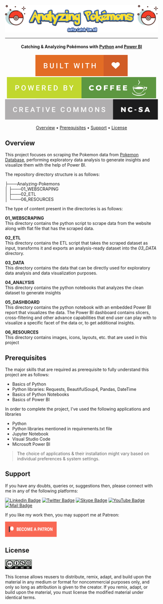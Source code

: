 ![Project Logo][project_logo]

---

<h4 align="center">Catching & Analyzing Pokémons with <a href="https://en.wikipedia.org/wiki/Python_(programming_language)" target="_blank">Python</a> and <a href="https://en.wikipedia.org/wiki/Microsoft_Power_BI" target="_blank">Power BI</a></h4>

<p align='center'>
<img src='06_RESOURCES/built-with-love.svg'>
<img src='06_RESOURCES/powered-by-coffee.svg'>
<img src='06_RESOURCES/cc-nc-sa.svg'>
</p>

<p align="center">
  <a href="#overview">Overview</a> •
  <a href="#prerequisites">Prerequisites</a> •
  <a href="#support">Support</a> •
  <a href="#license">License</a>
</p>

## Overview

This project focuses on scraping the Pokemon data from [Pokemon Database](https://pokemondb.net/), performing exploratory data analysis to generate insights and visualize them with the help of Power BI.

The repository directory structure is as follows:

├───Analyzing-Pokemons<br>
│ ├───01_WEBSCRAPING<br>
│ ├───02_ETL<br>
│ └───06_RESOURCES<br>

The type of content present in the directories is as follows:

**01_WEBSCRAPING**<br>
This directory contains the python script to scrape data from the website along with flat file that has the scraped data.

**02_ETL**<br>
This directory contains the ETL script that takes the scraped dataset as input, transforms it and exports an analysis-ready dataset into the _03_DATA_ directory.

**03_DATA**<br>
This directory contains the data that can be directly used for exploratory data analysis and data visualization purposes.

**04_ANALYSIS**<br>
This directory contains the python notebooks that analyzes the clean dataset to generate insights

**05_DASHBOARD**<br>
This directory contains the python notebook with an embedded Power BI report that visualizes the data. The Power BI dashboard contains slicers, cross-filtering and other advance capabilities that end user can play with to visualize a specific facet of the data or, to get additional insights.

**06_RESOURCES**<br>
This directory contains images, icons, layouts, etc. that are used in this project

## Prerequisites

The major skills that are required as prerequisite to fully understand this project are as follows:

- Basics of Python
- Python libraries: Requests, BeautifulSoup4, Pandas, DateTime
- Basics of Python Notebooks
- Basics of Power BI

In order to complete the project, I've used the following applications and libraries

- Python
- Python libraries mentioned in requirements.txt file
- Jupyter Notebook
- Visual Studio Code
- Microsoft Power BI

> The choice of applications & their installation might vary based on individual preferences & system settings.

## Support

If you have any doubts, queries or, suggestions then, please connect with me in any of the following platforms:

[![Linkedin Badge][linkedinbadge]][linkedin] [![Twitter Badge](https://img.shields.io/badge/-@quantumudit-1ca0f1?style=flat&labelColor=1ca0f1&logo=twitter&logoColor=white&link=https://twitter.com/quantumudit)][twitter] [![Skype Badge](https://img.shields.io/badge/-quantumudit-00AFF0?style=flat&labelColor=00AFF0b&logo=skype&logoColor=white)][skype] [![YouTube Badge](https://img.shields.io/badge/-quantumdata-e74c3c?style=flat&labelColor=e74c3c&logo=youtube&logoColor=white)][youtube] [![Mail Badge](https://img.shields.io/badge/-quantumudit@gmail.com-c0392b?style=flat&labelColor=c0392b&logo=gmail&logoColor=white)][gmail]

If you like my work then, you may support me at Patreon:

<a href="https://www.patreon.com/quantumudit" target="_blank">
<img src="06_RESOURCES/become_a_patreon.png" alt="git" width="170" height="50"/>
</a>

## License

<a href = 'https://creativecommons.org/licenses/by-nc-sa/4.0/' target="_blank">
    <img src='06_RESOURCES/by-nc-sa.png' width=88 height=31>
</a>

This license allows reusers to distribute, remix, adapt, and build upon the material in any medium or format for noncommercial purposes only, and only so long as attribution is given to the creator. If you remix, adapt, or build upon the material, you must license the modified material under identical terms.

<!-- Image Links -->

[project_logo]: 06_RESOURCES/analyzing_pokemons.png
[build_with]: 06_RESOURCES/built-with-love.svg
[powered_by]: 06_RESOURCES/powered-by-coffee.svg
[license_logo]: 06_RESOURCES/by-nc-sa.png

<!-- External Links -->

[by_nc_sa_license]: https://creativecommons.org/licenses/by-nc-sa/4.0/
[about_python]: https://en.wikipedia.org/wiki/Python_(programming_language)
[about_power_bi]: https://en.wikipedia.org/wiki/Microsoft_Power_BI
[patreon_link]: 06_RESOURCES/become_a_patreon.png

<!-- Profile Links -->

[linkedin]: https://www.linkedin.com/in/uditkumarchatterjee/
[twitter]: https://twitter.com/quantumudit
[data.world]: https://data.world/dataman-udit
[youtube]: https://www.youtube.com/channel/UCKS7gum4_d3zFOFgdL2uLdA
[gmail]: mailto:quantumudit@gmail.com
[skype]: skype:quantumudit?call

<!-- Shields Profile Links -->

[linkedinbadge]: https://img.shields.io/badge/-uditkumarchatterjee-0e76a8?style=flat&labelColor=0e76a8&logo=linkedin&logoColor=white
[twitterbadge]: https://img.shields.io/badge/-@quantumudit-1ca0f1?style=flat&labelColor=1ca0f1&logo=twitter&logoColor=white&link=https://twitter.com/quantumudit
[skypebadge]: https://img.shields.io/badge/-quantumudit-00AFF0?style=flat&labelColor=00AFF0b&logo=skype&logoColor=white
[gmailbadge]: https://img.shields.io/badge/-quantumudit-c0392b?style=flat&labelColor=c0392b&logo=gmail&logoColor=white
[youtubebadge]: https://img.shields.io/badge/-quantumdata-e74c3c?style=flat&labelColor=e74c3c&logo=youtube&logoColor=white
